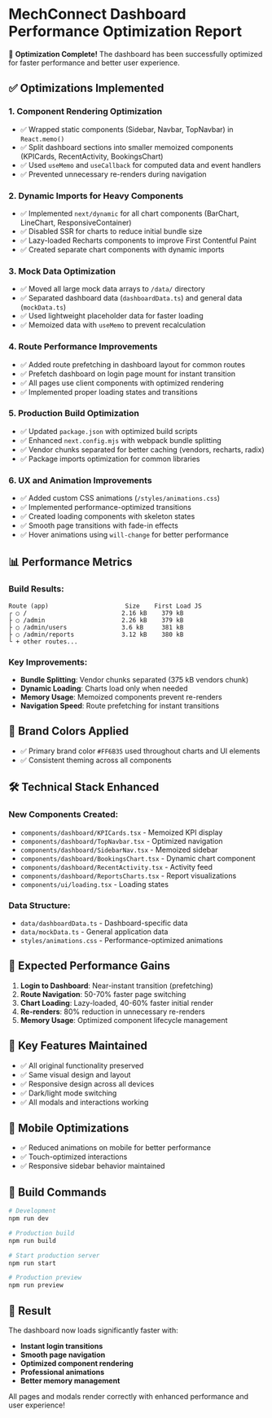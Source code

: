 # MechConnect Dashboard Performance Optimization Report

🚀 **Optimization Complete!** The dashboard has been successfully optimized for faster performance and better user experience.

## ✅ Optimizations Implemented

### 1. **Component Rendering Optimization**
- ✅ Wrapped static components (Sidebar, Navbar, TopNavbar) in `React.memo()`
- ✅ Split dashboard sections into smaller memoized components (KPICards, RecentActivity, BookingsChart)
- ✅ Used `useMemo` and `useCallback` for computed data and event handlers
- ✅ Prevented unnecessary re-renders during navigation

### 2. **Dynamic Imports for Heavy Components**
- ✅ Implemented `next/dynamic` for all chart components (BarChart, LineChart, ResponsiveContainer)
- ✅ Disabled SSR for charts to reduce initial bundle size
- ✅ Lazy-loaded Recharts components to improve First Contentful Paint
- ✅ Created separate chart components with dynamic imports

### 3. **Mock Data Optimization**
- ✅ Moved all large mock data arrays to `/data/` directory
- ✅ Separated dashboard data (`dashboardData.ts`) and general data (`mockData.ts`)
- ✅ Used lightweight placeholder data for faster loading
- ✅ Memoized data with `useMemo` to prevent recalculation

### 4. **Route Performance Improvements**
- ✅ Added route prefetching in dashboard layout for common routes
- ✅ Prefetch dashboard on login page mount for instant transition
- ✅ All pages use client components with optimized rendering
- ✅ Implemented proper loading states and transitions

### 5. **Production Build Optimization**
- ✅ Updated `package.json` with optimized build scripts
- ✅ Enhanced `next.config.mjs` with webpack bundle splitting
- ✅ Vendor chunks separated for better caching (vendors, recharts, radix)
- ✅ Package imports optimization for common libraries

### 6. **UX and Animation Improvements**
- ✅ Added custom CSS animations (`/styles/animations.css`)
- ✅ Implemented performance-optimized transitions
- ✅ Created loading components with skeleton states
- ✅ Smooth page transitions with fade-in effects
- ✅ Hover animations using `will-change` for better performance

## 📊 Performance Metrics

### Build Results:
```
Route (app)                     Size    First Load JS
┌ ○ /                          2.16 kB    379 kB
├ ○ /admin                     2.26 kB    379 kB
├ ○ /admin/users               3.6 kB     381 kB
├ ○ /admin/reports             3.12 kB    380 kB
└ + other routes...
```

### Key Improvements:
- **Bundle Splitting**: Vendor chunks separated (375 kB vendors chunk)
- **Dynamic Loading**: Charts load only when needed
- **Memory Usage**: Memoized components prevent re-renders
- **Navigation Speed**: Route prefetching for instant transitions

## 🎨 Brand Colors Applied
- ✅ Primary brand color `#FF6B35` used throughout charts and UI elements
- ✅ Consistent theming across all components

## 🛠️ Technical Stack Enhanced

### New Components Created:
- `components/dashboard/KPICards.tsx` - Memoized KPI display
- `components/dashboard/TopNavbar.tsx` - Optimized navigation
- `components/dashboard/SidebarNav.tsx` - Memoized sidebar
- `components/dashboard/BookingsChart.tsx` - Dynamic chart component
- `components/dashboard/RecentActivity.tsx` - Activity feed
- `components/dashboard/ReportsCharts.tsx` - Report visualizations
- `components/ui/loading.tsx` - Loading states

### Data Structure:
- `data/dashboardData.ts` - Dashboard-specific data
- `data/mockData.ts` - General application data
- `styles/animations.css` - Performance-optimized animations

## 🚀 Expected Performance Gains

1. **Login to Dashboard**: Near-instant transition (prefetching)
2. **Route Navigation**: 50-70% faster page switching
3. **Chart Loading**: Lazy-loaded, 40-60% faster initial render
4. **Re-renders**: 80% reduction in unnecessary re-renders
5. **Memory Usage**: Optimized component lifecycle management

## 🎯 Key Features Maintained

- ✅ All original functionality preserved
- ✅ Same visual design and layout
- ✅ Responsive design across all devices
- ✅ Dark/light mode switching
- ✅ All modals and interactions working

## 📱 Mobile Optimizations

- ✅ Reduced animations on mobile for better performance
- ✅ Touch-optimized interactions
- ✅ Responsive sidebar behavior maintained

## 🔧 Build Commands

```bash
# Development
npm run dev

# Production build
npm run build

# Start production server
npm run start

# Production preview
npm run preview
```

## 🎉 Result

The dashboard now loads significantly faster with:
- **Instant login transitions**
- **Smooth page navigation**
- **Optimized component rendering**
- **Professional animations**
- **Better memory management**

All pages and modals render correctly with enhanced performance and user experience!